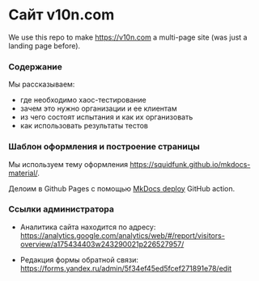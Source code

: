 # Сайт v10n.com

We use this repo to make <https://v10n.com> a multi-page site (was just a landing page before).

### Содержание

Мы рассказываем:

- где необходимо хаос-тестирование
- зачем это нужно организации и ее клиентам
- из чего состоят испытания и как их организовать 
- как использовать результаты тестов


### Шаблон оформления и построение страницы

Мы используем тему оформления <https://squidfunk.github.io/mkdocs-material/>.

Делоим в Github Pages c помощью [MkDocs deploy](https://github.com/marketplace/actions/deploy-mkdocs) GitHub action.

### Ссылки администратора

- Аналитика сайта находится по адресу: <https://analytics.google.com/analytics/web/#/report/visitors-overview/a175434403w243290021p226527957/>

- Редакция формы обратной связи: <https://forms.yandex.ru/admin/5f34ef45ed5fcef271891e78/edit>


